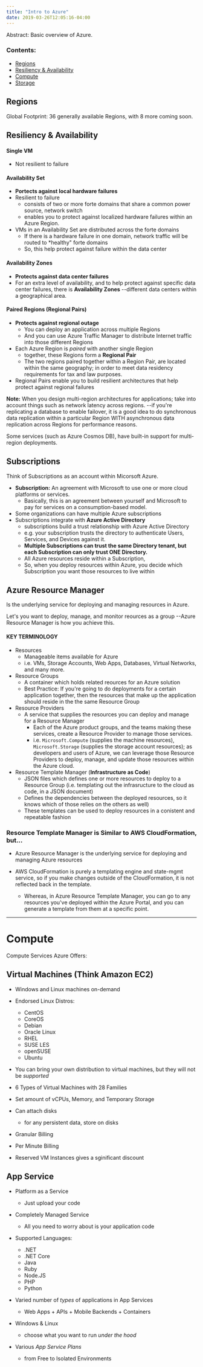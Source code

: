 ```yaml
---
title: "Intro to Azure"
date: 2019-03-26T12:05:16-04:00
---  
```


Abstract: Basic overview of Azure.  

### Contents:  

* [Regions](#Regions)  
* [Resiliency & Availability](#Resiliency-&-Availability)
* [Compute](#Compute)  
* [Storage](#Storage)  

## Regions  

Global Footprint: 36 generally available Regions, with 8 more coming soon.  

## Resiliency & Availability  

#### Single VM  
* Not resilient to failure  

#### Availability Set  
* **Portects against local hardware failures**  
* Resilient to failure  
    - consists of two or more forte domains that share a common power source, network switch  
    - enables you to protect against localized hardware failures within an Azure Region.  
* VMs in an Availability Set are distributed across the forte domains  
    - If there is a hardware failure in one domain, network traffic will be routed to *healthy" forte domains  
    - So, this help protect against failure within the data center  

#### Availability Zones  
* **Protects against data center failures**  
* For an extra level of availability, and to help protect against specific data center failures, there is **Availability Zones** --different data centers within a geographical area.  

#### Paired Regions (Regional Pairs)  
* **Protects against regional outage**  
    - You can deploy an application across multiple Regions
    - And you can use Azure Traffic Manager to distribute Internet traffic into those different Regions  
* Each Azure Region is *paired* with another single Region
    - together, these Regions form a **Regional Pair**  
    - The two regions paired together within a Region Pair, are located within the same geography; in order to meet data residency requirements for tax and law purposes.  
* Regional Pairs enable you to build resilient architectures that help protect against regional failures  

**Note:** When you design multi-region architectures for applications; take into account things such as network latency across regions. --if you're replicating a database to enable failover, it is a good idea to do synchronous data replication within a particular Region WITH asynchronous data replication across Regions for performance reasons.  

Some services (such as Azure Cosmos DB), have built-in support for multi-region deployments.  

## Subscriptions  

Think of Subscriptions as an account within Micorsoft Azure.  

* **Subscription:** An agreement with Microsoft to use one or more cloud platforms or services.  
    - Basically, this is an agreement between yourself and Microsoft to pay for services on a consumption-based model.  
* Some organizations can have multiple Azure subscriptions  
* Subscriptions integrate with **Azure Active Directory**  
    - subscriptions build a trust relationship with Azure Active Directory  
    - e.g. your subscription trusts the directory to authenticate Users, Services, and Devices against it.  
    - **Multiple Subscriptions can trust the same Directory tenant, but each Subscription can only trust ONE Directory.**  
    - All Azure resources reside within a Subscription,  
    - So, when you deploy resources within Azure, you decide which Subscription you want those resources to live within  

## Azure Resource Manager  

Is the underlying service for deploying and managing resources in Azure.  

Let's you want to deploy, manage, and monitor reources as a group --Azure Resource Manager is how you achieve this.  

#### KEY TERMINOLOGY  

* Resources  
    - Manageable items available for Azure  
    - i.e. VMs, Storage Accounts, Web Apps, Databases, Virtual Networks, and many more.  
* Resource Groups  
    - A container which holds related reources for an Azure solution  
    - Best Practice: If you're going to do deployments for a certain application together, then the resources that make up the application should reside in the the same Resource Group  
* Resource Providers  
    - A service that supplies the resources you can deploy and manage for a Resource Manager  
        - Each of the Azure product groups, and the teams making these services, create a Resource Provider to manage those services.  
        - i.e. `Microsoft.Compute` (supplies the machine resources), `Microsoft.Storage` (supplies the storage account resources); as developers and users of Azure, we can leverage those Resource Providers to deploy, manage, and update those resources within the Azure cloud.  
* Resource Template Manager (**Infrastructure as Code**)
    - JSON files which defines one or more resources to deploy to a Resource Group (i.e. templating out the infrasructure to the cloud as code, in a JSON document)  
    - Defines the dependencies between the deployed resources, so it knows which of those relies on the others as well)  
    - These templates can be used to deploy resources in a conistent and repeatable fashion  

### Resource Template Manager is Similar to AWS CloudFormation, but...  
* Azure Resource Manager is the underlying service for deploying and managing Azure resources  

* AWS CloudFormation is purely a templating engine and state-mgmt service, so if you make changes outside of the CloudFormation, it is not reflected back in the template.  
    - Whereas, in Azure Resource Template Manager,  you can go to any resources you've deployed within the Azure Portal, and you can generate a template from them at a specific point.  

***  

# Compute  

Compute Services Azure Offers:  

## Virtual Machines (Think Amazon EC2)  
* Windows and Linux machines on-demand  
* Endorsed Linux Distros:  
    - CentOS  
    - CoreOS  
    - Debian  
    - Oracle Linux  
    - RHEL  
    - SUSE LES  
    - openSUSE  
    - Ubuntu  
* You can bring your own distribution to virtual machines, but they will not be *supported*  

* 6 Types of Virtual Machines with 28 Families  
* Set amount of vCPUs, Memory, and Temporary Storage  
* Can attach disks  
    - for any persistent data, store on disks  
* Granular Billing  
* Per Minute Billing  
* Reserved VM Instances gives a sginificant discount  

## App Service  

* Platform as a Service  
    - Just upload your code  
* Completely Managed Service  
    - All you need to worry about is your application code  

* Supported Languages:  
    - .NET  
    - .NET Core  
    - Java  
    - Ruby  
    - Node.JS  
    - PHP  
    - Python  
* Varied number of *types* of applications in App Services  
    - Web Apps + APIs + Mobile Backends + Containers  

* Windows & Linux  
    - choose what you want to run *under the hood*  

* Various *App Service Plans* 
    - from Free to Isolated Environments  